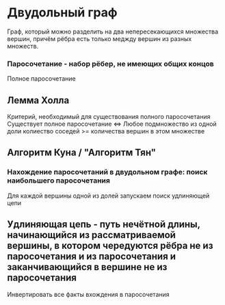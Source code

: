 # Двудольный граф
Граф, который можно разделить на два непересекающихся множества вершин, причём рёбра есть только меджду вершин из разных множеств.

### Паросочетание - набор рёбер, не имеющих общих концов
Полное паросочетание

## Лемма Холла
Критерий, необходимый для существования полного паросочетания
Существует полное паросочетание <=> Любое подмножество из одной доли колиество соседей >= количества вершин в этом множестве

## Алгоритм Куна / "Алгоритм Тян"
### Нахождение паросочетаний в двудольном графе: поиск наибольшего паросочетания
Для каждой вершины одной из долей запускаем поиск удлиняющей цепи

## Удлиняющая цепь - путь нечётной длины, начинающийся из рассматриваемой вершины, в котором чередуются рёбра не из паросочетания и из паросочетания и заканчивающийся в вершине не из паросочетания
Инвертировать все факты вхождения в паросочетания
